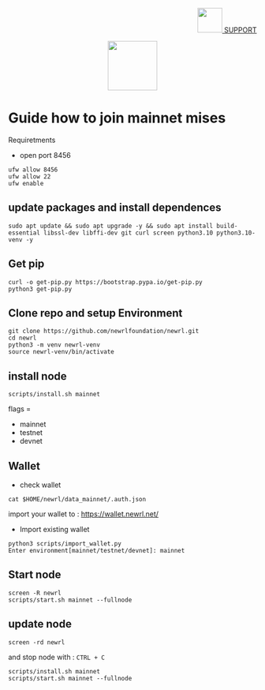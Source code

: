 <p align="right">
    <a href="https://t.me/genznodes">
    <img width="auto" height="50" src="https://user-images.githubusercontent.com/94878333/204091299-78a00a6b-a288-4db5-883f-1ef5106020e4.jpg">
    SUPPORT
    </a>
</p>

<p align="center">
    <img height="100" width="auto" src="https://user-images.githubusercontent.com/94878333/204346560-59540b94-deb2-4b2b-bde8-0bd967d004d0.png">
</p>

# Guide how to join mainnet mises

Requiretments 

- open port 8456

```
ufw allow 8456
ufw allow 22
ufw enable
```

## update packages and install dependences 

```
sudo apt update && sudo apt upgrade -y && sudo apt install build-essential libssl-dev libffi-dev git curl screen python3.10 python3.10-venv -y
```

## Get pip

```
curl -o get-pip.py https://bootstrap.pypa.io/get-pip.py
python3 get-pip.py
```

## Clone repo and setup Environment

```
git clone https://github.com/newrlfoundation/newrl.git
cd newrl
python3 -m venv newrl-venv
source newrl-venv/bin/activate
```

## install node

```
scripts/install.sh mainnet
```

flags =

- mainnet
- testnet
- devnet

## Wallet

- check wallet 

```
cat $HOME/newrl/data_mainnet/.auth.json
```

import your wallet to : https://wallet.newrl.net/

- Import existing wallet

```
python3 scripts/import_wallet.py 
Enter environment[mainnet/testnet/devnet]: mainnet
```

## Start node

```
screen -R newrl
scripts/start.sh mainnet --fullnode
```

## update node 

```
screen -rd newrl
```

and stop node with : `CTRL + C`

```
scripts/install.sh mainnet
scripts/start.sh mainnet --fullnode
```

